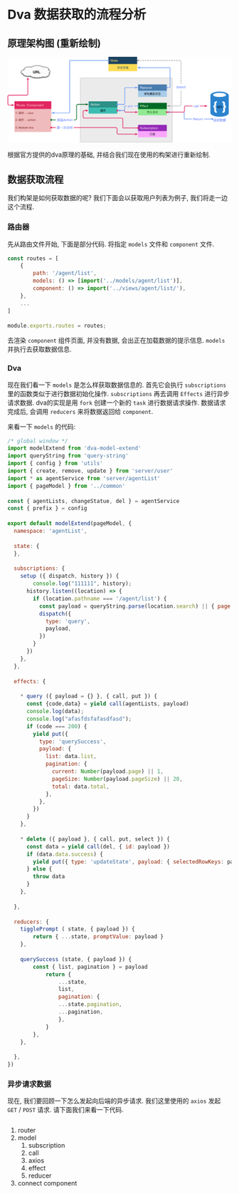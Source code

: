 # Dva 数据获取的流程分析





## 原理架构图 (重新绘制)

![](../images/data.png)


根据官方提供的dva原理的基础, 并结合我们现在使用的构架进行重新绘制.


## 数据获取流程

我们构架是如何获取数据的呢? 我们下面会以获取用户列表为例子, 我们将走一边这个流程.



### 路由器
先从路由文件开始, 下面是部分代码. 将指定 `models` 文件和 `component` 文件.

```js
const routes = [
    {
        path: '/agent/list',
        models: () => [import('../models/agent/list')],
        component: () => import('../views/agent/list/'),
    },
    ...
]

module.exports.routes = routes;
```

去渲染 `component` 组件页面, 并没有数据, 会出正在加载数据的提示信息. `models` 并执行去获取数据信息.

### Dva

现在我们看一下 `models` 是怎么样获取数据信息的. 首先它会执行 `subscriptions` 里的函数类似于进行数据初始化操作. `subscriptions` 再去调用 `Effects` 进行异步请求数据. dva的实现是用 `fork` 创建一个新的 `task` 进行数据请求操作. 数据请求完成后, 会调用 `reducers` 来将数据返回给 `component`.

来看一下 `models` 的代码:

```js
/* global window */
import modelExtend from 'dva-model-extend'
import queryString from 'query-string'
import { config } from 'utils'
import { create, remove, update } from 'server/user'
import * as agentService from 'server/agentList'
import { pageModel } from '../common'

const { agentLists, changeStatue, del } = agentService
const { prefix } = config

export default modelExtend(pageModel, {
  namespace: 'agentList',

  state: {
  },

  subscriptions: {
    setup ({ dispatch, history }) {
        console.log("111111", history);
      history.listen((location) => {
        if (location.pathname === '/agent/list') {
          const payload = queryString.parse(location.search) || { page: 1, pageSize: 10 }
          dispatch({
            type: 'query',
            payload,
          })
        }
      })
    },
  },

  effects: {

    * query ({ payload = {} }, { call, put }) {
      const {code,data} = yield call(agentLists, payload)
      console.log(data);
      console.log("afasfdsfafasdfasd");
      if (code === 200) {
        yield put({
          type: 'querySuccess',
          payload: {
            list: data.list,
            pagination: {
              current: Number(payload.page) || 1,
              pageSize: Number(payload.pageSize) || 20,
              total: data.total,
            },
          },
        })
      }
    },

    * delete ({ payload }, { call, put, select }) {
      const data = yield call(del, { id: payload })
      if (data.data.success) {
        yield put({ type: 'updateState', payload: { selectedRowKeys: payload } })
      } else {
        throw data
      }
    },

  },

  reducers: {
    tigglePrompt ( state, { payload }) {
        return { ...state, promptValue: payload }
    },

    querySuccess (state, { payload }) {
        const { list, pagination } = payload
            return {
                ...state,
                list,
                pagination: {
                ...state.pagination,
                ...pagination,
                },
            }
        },
    },

  },
})

```


### 异步请求数据
现在, 我们要回顾一下怎么发起向后端的异步请求. 我们这里使用的 `axios` 发起 `GET` / `POST` 请求. 请下面我们来看一下代码.

```js

```





1. router
2. model
    1. subscription
    2. call
    3. axios
    5. effect
    6. reducer
3. connect component
